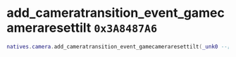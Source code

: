 # add_cameratransition_event_gamecameraresettilt `0x3A8487A6`

```lua
natives.camera.add_cameratransition_event_gamecameraresettilt(_unk0 --[[ integer ]], _unk1 --[[ integer ]], _unk2 --[[ integer ]])
```
